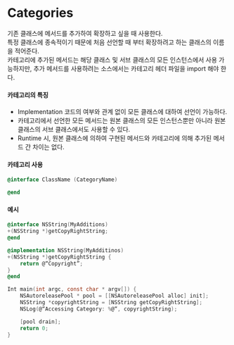 # Categories

기존 클래스에 메서드를 추가하여 확장하고 싶을 때 사용한다.<br>
특정 클래스에 종속적이기 때문에 처음 선언할 때 부터 확장하려고 하는 클래스의 이름을 적어준다.<br>
카테고리에 추가된 메서드는 해당 클래스 및 서브 클래스의 모든 인스턴스에서 사용 가능하지만, 추가 메서드를 사용하려는 소스에서는 카테고리 헤더 파일을 import 해야 한다.<br>

#### 카테고리의 특징
- Implementation 코드의 여부와 관계 없이 모든 클래스에 대하여 선언이 가능하다.
- 카테고리에서 선언한 모든 메서드는 원본 클래스의 모든 인스턴스뿐만 아니라 원본 클래스의 서브 클래스에서도 사용할 수 있다.
- Runtime 시, 원본 클래스에 의하여 구현된 메서드와 카테고리에 의해 추가된 메서드 간 차이는 없다.

#### 카테고리 사용
```objective-c
@interface ClassName (CategoryName)

@end
```

#### 예시
```objective-c
@interface NSString(MyAdditions)
+(NSString *)getCopyRightString;
@end

@implementation NSString(MyAdditinos)
+(NSString *)getCopyRightString {
	return @“Copyright”;
}
@end

Int main(int argc, const char * argv[]) {
	NSAutoreleasePool * pool = [[NSAutoreleasePool alloc] init];
	NSString *copyrightString = [NSString getCopyRightString];
	NSLog(@“Accessing Category: %@“, copyrightString);

	[pool drain];
	return 0;
}
```
